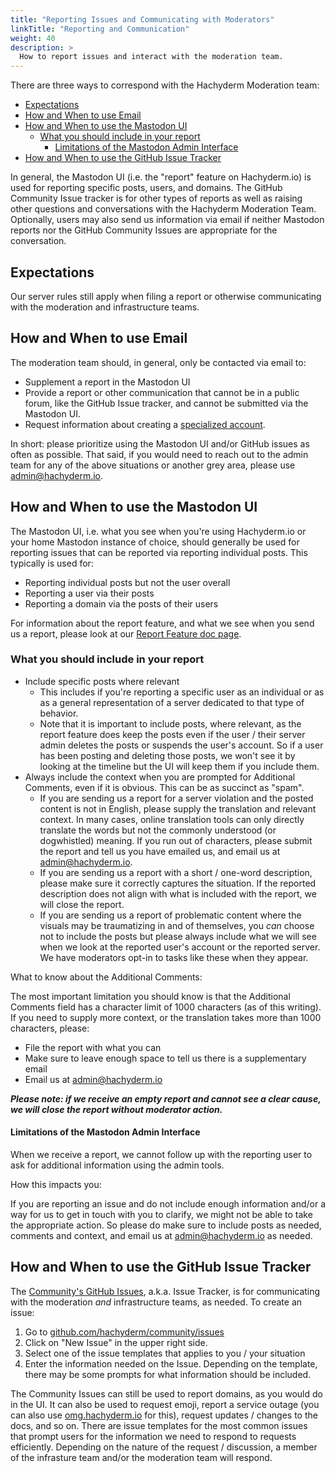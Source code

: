 ```yaml
---
title: "Reporting Issues and Communicating with Moderators"
linkTitle: "Reporting and Communication"
weight: 40
description: >
  How to report issues and interact with the moderation team.
---
```


There are three ways to correspond with the Hachyderm Moderation
team:

- [Expectations](#expectations)
- [How and When to use Email](#how-and-when-to-use-email)
- [How and When to use the Mastodon UI](#how-and-when-to-use-the-mastodon-ui)
  - [What you should include in your report](#what-you-should-include-in-your-report)
    - [Limitations of the Mastodon Admin Interface](#limitations-of-the-mastodon-admin-interface)
- [How and When to use the GitHub Issue Tracker](#how-and-when-to-use-the-github-issue-tracker)

In general, the Mastodon UI (i.e. the "report" feature on
Hachyderm.io) is used for reporting specific posts, users, and
domains. The GitHub Community Issue tracker is for other types of
reports as well as raising other questions and conversations with
the Hachyderm Moderation Team. Optionally, users may also send us
information via email if neither Mastodon reports nor the
GitHub Community Issues are appropriate for the conversation.

## Expectations

Our server rules still apply when filing a report or otherwise
communicating with the moderation and infrastructure teams.

## How and When to use Email

The moderation team should, in general, only be contacted via
email to:

* Supplement a report in the Mastodon UI
* Provide a report or other communication that cannot be in a
public forum, like the GitHub Issue tracker, and cannot be
submitted via the Mastodon UI.
* Request information about creating a [specialized account](../../account-types/).

In short: please prioritize using the Mastodon UI and/or GitHub
issues as often as possible. That said, if you would need to reach
out to the admin team for any of the above situations or another
grey area, please use [admin@hachyderm.io](mailto:admin@hachyderm.io).

## How and When to use the Mastodon UI

The Mastodon UI, i.e. what you see when you're using Hachyderm.io
or your home Mastodon instance of choice, should generally be used
for reporting issues that can be reported via reporting individual
posts. This typically is used for:

* Reporting individual posts but not the user overall
* Reporting a user via their posts
* Reporting a domain via the posts of their users

For information about the report feature, and what we see when you
send us a report, please look at our [Report Feature doc page](../../mastodon/moderation/report-feature/).

### What you should include in your report

* Include specific posts where relevant
    * This includes if you're reporting a specific user as an individual or as
    as a general representation of a server dedicated to that type of behavior.
    * Note that it is important to include posts, where relevant, as the report
      feature does keep the posts even if the user / their server admin deletes
      the posts or suspends the user's account. So if a user has been posting
      and deleting those posts, we won't see it by looking at the timeline but
      the UI will keep them if you include them.
* Always include the context when you are prompted for Additional Comments,
  even if it is obvious. This can be as succinct as "spam".
    * If you are sending us a report for a server violation and the posted
      content is not in English, please supply the translation and relevant
      context. In many cases, online translation tools can only directly
      translate the words but not the commonly understood (or dogwhistled)
      meaning. If you run out of characters, please submit the report and tell
      us you have emailed us, and email us at [admin@hachyderm.io](mailto:admin@hachyderm.io).
    * If you are sending us a report with a short / one-word description, please make sure it
      correctly captures the situation. If the reported description does not align
      with what is included with the report, we will close the report.
    * If you are sending us a report of problematic content where the visuals
      may be traumatizing in and of themselves, you _can_ choose not to include
      the posts but please always include what we will see when we look
      at the reported user's account or the reported server. We have moderators
      opt-in to tasks like these when they appear.

 
What to know about the Additional Comments:

The most important limitation you should know is
that the Additional Comments field has a character limit of 1000
characters (as of this writing). If you need to supply more
context, or the translation takes more than 1000 characters,
please:

* File the report with what you can
* Make sure to leave enough space to tell us there is a
  supplementary email
* Email us at [admin@hachyderm.io](mailto:admin@hachyderm.io)

**_Please note: if we receive an empty report and cannot see a
clear cause, we will close the report without moderator action._**

#### Limitations of the Mastodon Admin Interface

When we receive a report, we cannot follow up with the reporting user to ask for
additional information using the admin tools.

How this impacts you:

If you are reporting an issue and do not include enough
information and/or a way for us to get in touch with you to
clarify, we might not be able to take the appropriate action.
So please do make sure to include posts as needed, comments and
context, and email us at [admin@hachyderm.io](mailto:admin@hachyderm.io)
as needed.

## How and When to use the GitHub Issue Tracker

The [Community's GitHub Issues](https://github.com/hachyderm/community/issues),
a.k.a. Issue Tracker, is for communicating with the moderation
_and_ infrastructure teams, as needed. To create an issue:

1. Go to [github.com/hachyderm/community/issues](https://github.com/hachyderm/community/issues)
1. Click on "New Issue" in the upper right side.
1. Select one of the issue templates that applies to you / your situation
1. Enter the information needed on the Issue. Depending on the template, there
   may be some prompts for what information should be included.

The Community Issues can still be used to report domains, as you would do in the UI.
It can also be used to request emoji, report a service outage (you can also use
[omg.hachyderm.io](https://omg.hachyderm.io) for this),
request updates / changes to the docs, and so on. There are issue
templates for the most common issues that prompt users for the information
we need to respond to requests efficiently. Depending on the
nature of the request / discussion, a member of the infrasture
team and/or the moderation team will respond.

